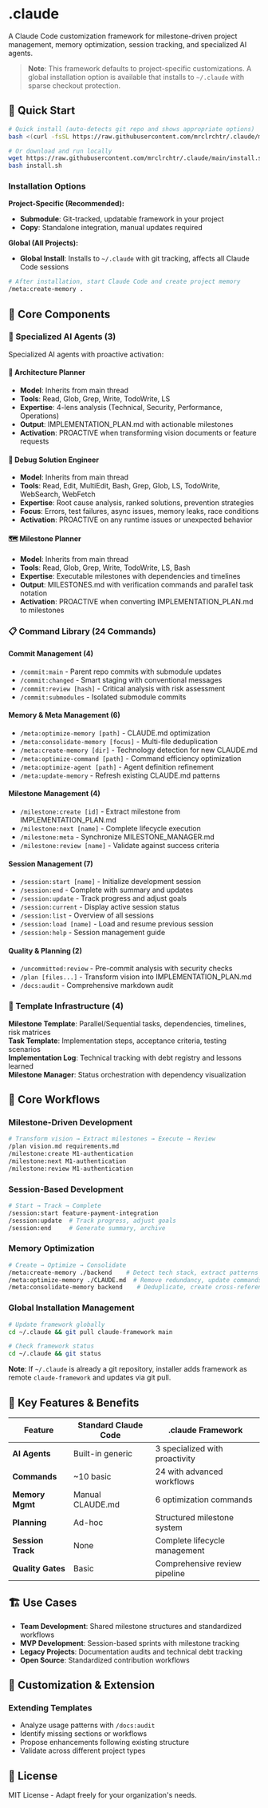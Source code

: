 # .claude

A Claude Code customization framework for milestone-driven project management, memory optimization, session tracking, and specialized AI agents.

> **Note**: This framework defaults to project-specific customizations. A global installation option is available that installs to `~/.claude` with sparse checkout protection.

## 🚀 Quick Start

```bash
# Quick install (auto-detects git repo and shows appropriate options)
bash <(curl -fsSL https://raw.githubusercontent.com/mrclrchtr/.claude/main/install.sh)

# Or download and run locally
wget https://raw.githubusercontent.com/mrclrchtr/.claude/main/install.sh
bash install.sh
```

### Installation Options

**Project-Specific (Recommended):**
- **Submodule**: Git-tracked, updatable framework in your project
- **Copy**: Standalone integration, manual updates required

**Global (All Projects):**
- **Global Install**: Installs to `~/.claude` with git tracking, affects all Claude Code sessions

```bash
# After installation, start Claude Code and create project memory
/meta:create-memory .
```

## 🎯 Core Components

### 🤖 Specialized AI Agents (3)

Specialized AI agents with proactive activation:

#### 📐 Architecture Planner
- **Model**: Inherits from main thread
- **Tools**: Read, Glob, Grep, Write, TodoWrite, LS
- **Expertise**: 4-lens analysis (Technical, Security, Performance, Operations)
- **Output**: IMPLEMENTATION_PLAN.md with actionable milestones
- **Activation**: PROACTIVE when transforming vision documents or feature requests

#### 🔧 Debug Solution Engineer  
- **Model**: Inherits from main thread
- **Tools**: Read, Edit, MultiEdit, Bash, Grep, Glob, LS, TodoWrite, WebSearch, WebFetch
- **Expertise**: Root cause analysis, ranked solutions, prevention strategies
- **Focus**: Errors, test failures, async issues, memory leaks, race conditions
- **Activation**: PROACTIVE on any runtime issues or unexpected behavior

#### 🗺️ Milestone Planner
- **Model**: Inherits from main thread
- **Tools**: Read, Glob, Grep, Write, TodoWrite, LS, Bash
- **Expertise**: Executable milestones with dependencies and timelines
- **Output**: MILESTONES.md with verification commands and parallel task notation
- **Activation**: PROACTIVE when converting IMPLEMENTATION_PLAN.md to milestones

### 📋 Command Library (24 Commands)

#### Commit Management (4)
- `/commit:main` - Parent repo commits with submodule updates
- `/commit:changed` - Smart staging with conventional messages  
- `/commit:review [hash]` - Critical analysis with risk assessment
- `/commit:submodules` - Isolated submodule commits

#### Memory & Meta Management (6)
- `/meta:optimize-memory [path]` - CLAUDE.md optimization
- `/meta:consolidate-memory [focus]` - Multi-file deduplication
- `/meta:create-memory [dir]` - Technology detection for new CLAUDE.md
- `/meta:optimize-command [path]` - Command efficiency optimization
- `/meta:optimize-agent [path]` - Agent definition refinement
- `/meta:update-memory` - Refresh existing CLAUDE.md patterns

#### Milestone Management (4)
- `/milestone:create [id]` - Extract milestone from IMPLEMENTATION_PLAN.md
- `/milestone:next [name]` - Complete lifecycle execution
- `/milestone:meta` - Synchronize MILESTONE_MANAGER.md
- `/milestone:review [name]` - Validate against success criteria

#### Session Management (7)
- `/session:start [name]` - Initialize development session
- `/session:end` - Complete with summary and updates
- `/session:update` - Track progress and adjust goals
- `/session:current` - Display active session status
- `/session:list` - Overview of all sessions
- `/session:load [name]` - Load and resume previous session
- `/session:help` - Session management guide

#### Quality & Planning (2)
- `/uncommitted:review` - Pre-commit analysis with security checks
- `/plan [files...]` - Transform vision into IMPLEMENTATION_PLAN.md
- `/docs:audit` - Comprehensive markdown audit

### 📐 Template Infrastructure (4)

**Milestone Template**: Parallel/Sequential tasks, dependencies, timelines, risk matrices  
**Task Template**: Implementation steps, acceptance criteria, testing scenarios  
**Implementation Log**: Technical tracking with debt registry and lessons learned  
**Milestone Manager**: Status orchestration with dependency visualization

## 🔄 Core Workflows

### Milestone-Driven Development

```bash
# Transform vision → Extract milestones → Execute → Review
/plan vision.md requirements.md
/milestone:create M1-authentication  
/milestone:next M1-authentication
/milestone:review M1-authentication
```

### Session-Based Development

```bash
# Start → Track → Complete
/session:start feature-payment-integration
/session:update  # Track progress, adjust goals
/session:end     # Generate summary, archive
```

### Memory Optimization

```bash
# Create → Optimize → Consolidate
/meta:create-memory ./backend    # Detect tech stack, extract patterns
/meta:optimize-memory ./CLAUDE.md  # Remove redundancy, update commands
/meta:consolidate-memory backend    # Deduplicate, create cross-references
```

### Global Installation Management

```bash
# Update framework globally
cd ~/.claude && git pull claude-framework main

# Check framework status  
cd ~/.claude && git status
```

**Note**: If `~/.claude` is already a git repository, installer adds framework as remote `claude-framework` and updates via git pull.

## 🎨 Key Features & Benefits

| Feature           | Standard Claude Code | .claude Framework               |
|-------------------|----------------------|---------------------------------|
| **AI Agents**     | Built-in generic     | 3 specialized with proactivity  |
| **Commands**      | ~10 basic            | 24 with advanced workflows      |
| **Memory Mgmt**   | Manual CLAUDE.md     | 6 optimization commands         |
| **Planning**      | Ad-hoc               | Structured milestone system     |
| **Session Track** | None                 | Complete lifecycle management   |
| **Quality Gates** | Basic                | Comprehensive review pipeline   |

## 🏗️ Use Cases

- **Team Development**: Shared milestone structures and standardized workflows
- **MVP Development**: Session-based sprints with milestone tracking
- **Legacy Projects**: Documentation audits and technical debt tracking
- **Open Source**: Standardized contribution workflows

## 🔧 Customization & Extension

### Extending Templates
- Analyze usage patterns with `/docs:audit`
- Identify missing sections or workflows
- Propose enhancements following existing structure
- Validate across different project types

## 📄 License

MIT License - Adapt freely for your organization's needs.
